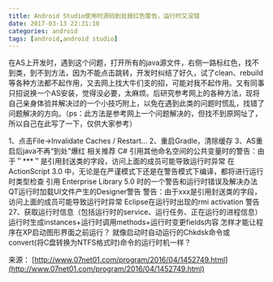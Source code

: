 ```yaml
---
title: Android Studio使用时源码到处报红色警告，运行时又没错
date: 2017-03-13 22:31:10
categories: android
tags: [android,android studio]
---
```

在AS上开发时，遇到这个问题，打开所有的java源文件，右侧一路标红色，找不到类，到不到方法，因为不能点击跳转，开发时纠结了好久，试了clean、rebuild等各种方法都不起作用，又去网上找大牛们支的招，可能对我不起作用。又有同事只招说换一个AS安装，觉得没必要，太麻烦。后研究参考网上的各种方法，现将自己亲身体验并解决过的一个小技巧附上，以免在遇到此类的问题时慌乱，找错了问题解决的方向。（ps：此方法是参考网上一个问题解决的，但找不到原网址了，所以自己在此写了一下，仅供大家参考）
<!-- more -->

1、点击File->Invalidate Caches / Restart...
2、重启Gradle，清除缓存
3、AS重启后java不再“到处”爆红
相关推荐
C# 引用其他命名空间的公共变量时的警告：由于＂***＂是引用封送类的字段，访问上面的成员可能导致运行时异常
在 ActionScript 3.0 中，无论是在严谨模式下还是在警告模式下编译，都将进行运行时类型检查
引用 Enterprise Library 5.0 时的一个警告和运行时错误及解决办法
QT运行时加载UI文件产生的Designer警告
警告：由于xxx是引用封送类的字段，访问上面的成员可能导致运行时异常
Eclipse在运行时出现的rmi activation 警告
27、获取运行时信息（包括运行时的service、运行任务、正在运行的进程信息）
运行时生成instances+运行时调用methods+运行时变更fields内容
怎样才能让程序在XP启动图形界面之前运行？ 就像启动时自动运行的Chkdsk命令或convert(将C盘转换为NTFS格式时)命令的运行时机一样？

来源： [http://www.07net01.com/program/2016/04/1452749.html](http://www.07net01.com/program/2016/04/1452749.html)
